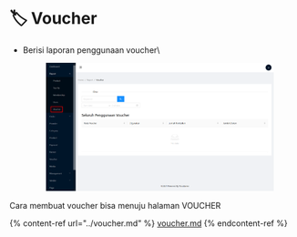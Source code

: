 # 🏷 Voucher

*   Berisi laporan penggunaan voucher\


    <figure><img src="../../.gitbook/assets/image (4).png" alt=""><figcaption></figcaption></figure>

Cara membuat voucher bisa menuju halaman VOUCHER

{% content-ref url="../voucher.md" %}
[voucher.md](../voucher.md)
{% endcontent-ref %}
